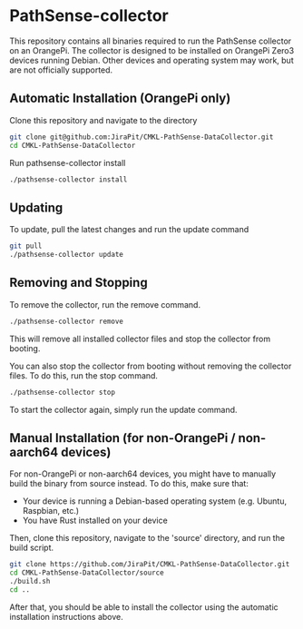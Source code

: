 # PathSense-collector
This repository contains all binaries required to run the PathSense collector on an OrangePi. The collector is designed to be installed on OrangePi Zero3 devices running Debian. Other devices and operating system may work, but are not officially supported.

## Automatic Installation (OrangePi only)
Clone this repository and navigate to the directory
```sh
git clone git@github.com:JiraPit/CMKL-PathSense-DataCollector.git
cd CMKL-PathSense-DataCollector
```

Run pathsense-collector install
```sh
./pathsense-collector install
```

## Updating
To update, pull the latest changes and run the update command
```sh
git pull
./pathsense-collector update
```

## Removing and Stopping
To remove the collector, run the remove command.
```sh
./pathsense-collector remove
```
This will remove all installed collector files and stop the collector from booting.

You can also stop the collector from booting without removing the collector files. To do this, run the stop command.
```sh
./pathsense-collector stop
```
To start the collector again, simply run the update command.

## Manual Installation (for non-OrangePi / non-aarch64 devices)
For non-OrangePi or non-aarch64 devices, you might have to manually build the binary from source instead.
To do this, make sure that:
- Your device is running a Debian-based operating system (e.g. Ubuntu, Raspbian, etc.)
- You have Rust installed on your device

Then, clone this repository, navigate to the 'source' directory, and run the build script.
```sh
git clone https://github.com/JiraPit/CMKL-PathSense-DataCollector.git
cd CMKL-PathSense-DataCollector/source
./build.sh
cd ..
```

After that, you should be able to install the collector using the automatic installation instructions above.


